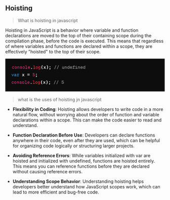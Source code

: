 ## Hoisting

> What is hoisting in javascript

Hoisting in JavaScript is a behavior where variable and function declarations are moved to the top of their containing scope during the compilation phase, before the code is executed. This means that regardless of where variables and functions are declared within a scope, they are effectively "hoisted" to the top of their scope.

![alt text](image.png)

> what is the uses of hoisting jn javascript

- **Flexibility in Coding**: Hoisting allows developers to write code in a more natural flow, without worrying about the order of function and variable declarations within a scope. This can make the code easier to read and understand.

- **Function Declaration Before Use**: Developers can declare functions anywhere in their code, even after they are used, which can be helpful for organizing code logically or structuring larger projects.

- **Avoiding Reference Errors**: While variables initialized with var are hoisted and initialized with undefined, functions are hoisted entirely. This means you can reference functions before they are declared without causing reference errors.

- **Understanding Scope Behavior**: Understanding hoisting helps developers better understand how JavaScript scopes work, which can lead to more efficient and bug-free code.